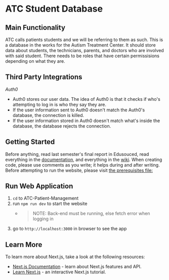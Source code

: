 # ATC Student Database
## Main Functionality
ATC calls patients students and we will be referring to them as such. This is a database in the works for the Autism Treatment Center. It should store data about students, the technicians, parents, and doctors who are involved with said student. There needs to be roles that have certain permissisions depending on what they are. 

## Third Party Integrations
*Auth0*
* Auth0 stores our user data. The idea of Auth0 is that it checks if who's attempting to log in is who they say they are.
* If the user information sent to Auth0 doesn't match the Auth0's database, the connection is killed.
* If the user information stored in Auth0 doesn't match what's inside the database, the database rejects the connection.

## Getting Started
Before anything, read last semester's final report in Edusouced, read everything in the [documentation](https://github.com/UTDallasEPICS/ATC-Patient-Management-Backend/tree/main/Documentation), and everything in the [wiki](https://github.com/UTDallasEPICS/ATC-Patient-Management-Frontend/wiki).
When creating code, please use comments as you write; it helps during and after writing. 
Before attempting to run the website, please visit [the prerequisites file:](https://github.com/UTDallasEPICS/ATC-Patient-Data/blob/Docu_Cleaning/Documentation/Start%20from%20Scratch.md)


## Run Web Application
1. `cd` to ATC-Patient-Management
2. run `npm run dev` to start the website
    * > NOTE: Back-end must be running, else fetch error when logging in
3. go to `http://localhost:3000` in browser to see the app

## Learn More

To learn more about Next.js, take a look at the following resources:

- [Next.js Documentation](https://nextjs.org/docs) - learn about Next.js features and API.
- [Learn Next.js](https://nextjs.org/learn) - an interactive Next.js tutorial.
